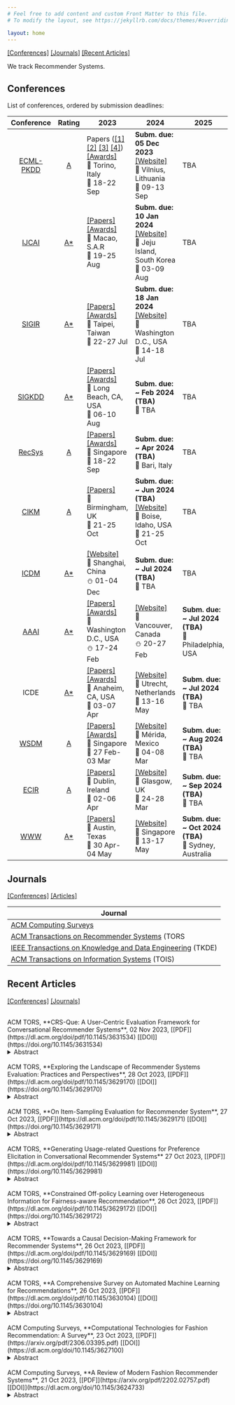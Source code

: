 ```yaml
---
# Feel free to add content and custom Front Matter to this file.
# To modify the layout, see https://jekyllrb.com/docs/themes/#overriding-theme-defaults

layout: home
---
```


[[Conferences]](#conferences) [[Journals]](#journals) [[Recent Articles]](#recent-articles)

We track Recommender Systems.

## **Conferences**

List of conferences, ordered by submission deadlines:

| Conference | Rating | 2023 | 2024 | 2025 | 
| :-: | :-: | --- | --- | --- | 
| [ECML-PKDD](https://ecmlpkdd.org/)  | [A](http://portal.core.edu.au/conf-ranks/491/) | Papers ([[1]](https://2023.ecmlpkdd.org/program/accepted-papers/journal-track/) [[2]](https://2023.ecmlpkdd.org/program/accepted-papers/research/) [[3]](https://2023.ecmlpkdd.org/program/accepted-papers/ads/) [[4]](https://2023.ecmlpkdd.org/program/accepted-papers/demo/)) [[Awards]](https://2023.ecmlpkdd.org/program/awards/)<br>📍 Torino, Italy<br>🍁 18-22 Sep | **Subm. due: 05 Dec 2023**<br>[[Website]](https://2024.ecmlpkdd.org/)<br>📍 Vilnius, Lithuania<br>🍁 09-13 Sep| TBA |
| [IJCAI](https://www.ijcai.org/) | [A*](http://portal.core.edu.au/conf-ranks/1313/) | [[Papers]](https://ijcai-23.org/paper-schedule/) [[Awards]](https://ijcai-23.org/ijcai-awards/)<br>📍 Macao, S.A.R<br>🌴 19-25 Aug | **Subm. due: 10 Jan 2024**<br>[[Website]](https://ijcai24.org/)<br>📍 Jeju Island, South Korea<br>🌴 03-09 Aug | TBA |
| [SIGIR](https://sigir.org/)     | [A*](http://portal.core.edu.au/conf-ranks/29/)   | [[Papers]](https://sigir.org/sigir2023/program/proceedings/) [[Awards]](https://sigir.org/sigir2023/program/best-paper-award/)<br>📍 Taipei, Taiwan<br>🌴 22-27 Jul | **Subm. due: 18 Jan 2024**<br>[[Website]](https://sigir-2024.github.io)<br>📍 Washington D.C., USA<br>🌴 14-18 Jul | TBA | 
| [SIGKDD](https://www.kdd.org/)  | [A*](http://portal.core.edu.au/conf-ranks/26/)   | [[Papers]](https://kdd.org/kdd2023/wp-content/uploads/2023/08/toc.html) [[Awards]](https://kdd.org/kdd2023/awards/)<br>📍 Long Beach, CA, USA<br>🌴 06-10 Aug | **Subm. due: ~ Feb 2024 (TBA)**<br>📍 TBA | TBA |
| [RecSys](https://recsys.acm.org/) | [A](http://portal.core.edu.au/conf-ranks/28/)  | [[Papers]](https://recsys.acm.org/recsys23/accepted-contributions/) [[Awards]](https://recsys.acm.org/best-papers/)<br>📍 Singapore<br>🌴 18-22 Sep | **Subm. due: ~ Apr 2024 (TBA)**<br>📍 Bari, Italy | TBA |
| [CIKM](http://www.cikmconference.org/) | [A](http://portal.core.edu.au/conf-ranks/25/) | [[Papers]](https://uobevents.eventsair.com/cikm2023/cikm2023-proceedings)<br>📍 Birmingham, UK<br>🍁 21-25 Oct | **Subm. due: ~ Jun 2024 (TBA)**<br>[[Website]](https://www.cikm2024.org/)<br>📍 Boise, Idaho, USA<br>🍁 21-25 Oct | TBA |
| [ICDM](https://icdm.zhonghuapu.com/) | [A*](http://portal.core.edu.au/conf-ranks/642/) | [[Website]](https://www.cloud-conf.net/icdm2023/)<br>📍 Shanghai, China<br>⛄ 01-04 Dec| **Subm. due: ~ Jul 2024 (TBA)**<br>📍 TBA | TBA | 
| [AAAI](https://aaai.org/)       | [A*](http://portal.core.edu.au/conf-ranks/1629/) | [[Papers]](https://aaai-23.aaai.org/wp-content/uploads/2023/01/Updated_AAAI-23-Technical-Schedule-FEB09.pdf) [[Awards]](https://aaai-23.aaai.org/wp-content/uploads/2023/02/AAAI-23-Paper-Awards-1.pdf)<br>📍 Washington D.C., USA<br>⛄ 17-24 Feb | [[Website]](https://aaai.org/aaai-conference/)<br>📍 Vancouver, Canada<br>⛄ 20-27 Feb | **Subm. due: ~ Jul 2024 (TBA)**<br>📍 Philadelphia, USA|
| ICDE                            | [A*](http://portal.core.edu.au/conf-ranks/986/)  | [[Papers]](https://icde2023.ics.uci.edu/detailed-program/) [[Awards]](https://icde2023.ics.uci.edu/awards/)<br>📍 Anaheim, CA, USA<br>🌿 03-07 Apr| [[Website]](https://icde2024.github.io/)<br>📍 Utrecht, Netherlands<br>🌿 13-16 May | **Subm. due: ~ Jul 2024 (TBA)**<br>📍 TBA | 
| [WSDM](https://www.wsdm-conference.org/) | [A](http://portal.core.edu.au/conf-ranks/31/) | [[Papers]](https://www.wsdm-conference.org/2023/program/accepted-papers) [[Awards]](https://www.wsdm-conference.org/2023/program/awards)<br>📍 Singapore<br>🌴 27 Feb-03 Mar | [[Website]](https://www.wsdm-conference.org/2024/)<br>📍 Mérida, Mexico<br>🌴 04-08 Mar | **Subm. due: ~ Aug 2024 (TBA)**<br>📍 TBA |
| [ECIR](https://en.wikipedia.org/wiki/European_Conference_on_Information_Retrieval) | [A](http://portal.core.edu.au/conf-ranks/483/) | [[Papers]](https://ecir2023.org/programs/proceedings.html?v=3.8)<br>📍 Dublin, Ireland<br>🌿 02-06 Apr | [[Website]](https://www.ecir2024.org/)<br>📍 Glasgow, UK<br>🌿 24-28 Mar | **Subm. due: ~ Sep 2024 (TBA)**<br>📍 TBA|
| [WWW](https://thewebconf.org/)  | [A*](http://portal.core.edu.au/conf-ranks/1548/) | [[Papers]](https://archives.iw3c2.org/www2023/proceedings/)<br>📍 Austin, Texas<br>🌿 30 Apr-04 May | [[Website]](https://www2024.thewebconf.org/)<br>📍 Singapore<br>🌴 13-17 May | **Subm. due: ~ Oct 2024 (TBA)**<br>📍 Sydney, Australia | 


## **Journals**
[[Conferences]](#conferences) [[Articles]](#articles)

| Journal |
| ------- |
| [ACM Computing Surveys](https://dl.acm.org/toc/csur/justaccepted) |
| [ACM Transactions on Recommender Systems](https://dl.acm.org/toc/tors/justaccepted) (TORS |
| [IEEE Transactions on Knowledge and Data Engineering](https://ieeexplore.ieee.org/xpl/mostRecentIssue.jsp?punumber=69) (TKDE) |
| [ACM Transactions on Information Systems](https://dl.acm.org/toc/tois/justaccepted) (TOIS) |


<!--
TODO:
- include EMNLP or ACL above?
- get recent articles on ACM computing surveys?
- and perhaps the recent articles on TORS?
- or recent articles on TKDE
- recent articles on TOIS
-->

## **Recent Articles**
[[Conferences]](#conferences) [[Journals]](#journals)


<br>
ACM TORS,
**CRS-Que: A User-Centric Evaluation Framework for Conversational Recommender Systems**,
02 Nov 2023,
[[PDF]](https://dl.acm.org/doi/pdf/10.1145/3631534)
[[DOI]](https://doi.org/10.1145/3631534)
<details>
	<summary>
		Abstract
	</summary>
	An increasing number of recommendation systems try to enhance the overall user experience by incorporating conversational interaction. However, evaluating conversational recommender systems (CRSs) from the user’s perspective remains elusive. The GUI-based system evaluation criteria may be inadequate for their conversational counterparts. This paper presents our proposed unifying framework, CRS-Que, to evaluate the user experience of CRSs. This new evaluation framework is developed based on ResQue, a popular user-centric evaluation framework for recommender systems. Additionally, it includes user experience metrics of conversation (e.g., understanding, response quality, humanness) under two dimensions of ResQue (i.e., Perceived Qualities and User Beliefs). Following the psychometric modeling method, we validate our framework by evaluating two conversational recommender systems in different scenarios: music exploration and mobile phone purchase. The results of the two studies support the validity and reliability of the constructs in our framework and reveal how conversation constructs and recommendation constructs interact and influence the overall user experience of the CRS. We believe this framework could help researchers conduct standardized user-centric research for conversational recommender systems and provide practitioners with insights into designing and evaluating a CRS from users’ perspectives.
</details>


<br>
ACM TORS,
**Exploring the Landscape of Recommender Systems Evaluation: Practices and Perspectives**,
28 Oct 2023,
[[PDF]](https://dl.acm.org/doi/pdf/10.1145/3629170)
[[DOI]](https://doi.org/10.1145/3629170)
<details>
	<summary>
		Abstract
	</summary>
	Recommender systems research and practice are fast-developing topics with growing adoption in a wide variety of information access scenarios. In this paper, we present an overview of research specifically focused on the emphevaluation of recommender systems. We perform a systematic literature review, in which we analyze 57 papers spanning six years (2017–2022). Focusing on the processes surrounding evaluation, we dial in on the methods applied, the datasets utilized, and the metrics used. Our study shows that the predominant experiment type in research on the evaluation of recommender systems is offline experimentation and that online evaluations are primarily used in combination with other experimentation methods, e.g., an offline experiment. Furthermore, we find that only a few datasets (MovieLens, Amazon review dataset) are widely used, while many datasets are used in only a few papers each. We observe a similar scenario when analyzing the employed performance metrics—a few metrics are widely used (precision, nDCG, and Recall), while many others are used in only a few papers. Overall, our review indicates that beyond-accuracy qualities are rarely assessed. Our analysis shows that the research community working on evaluation has focused on the development of evaluation in a rather narrow scope, with the majority of experiments focusing on a few metrics, datasets, and methods.
</details>


<br>
ACM TORS,
**On Item-Sampling Evaluation for Recommender System**,
27 Oct 2023,
[[PDF]](https://dl.acm.org/doi/pdf/10.1145/3629171)
[[DOI]](https://doi.org/10.1145/3629171)
<details>
	<summary>
		Abstract
	</summary>
	Personalized recommender system plays a crucial role in modern society, especially in e-commerce, news, and ads area. Correctly evaluating and comparing candidate recommendation models is as essential as constructing ones. The common offline evaluation strategy is holding out some user-interacted items from training data and evaluating the performance of recommendation models based on how many items they can retrieve. Specifically, for any hold-out item or so-called target item for a user, the recommendation models try to predict the probability that the user would interact with the item, and rank it among overall items, this is called global evaluation. Intuitively, a good recommendation model would assign high probabilities to such hold-out/target items. Based on the specific ranks, some metrics like Recall@K and NDCG@K can be calculated to further quantify the quality of the recommender model. Instead of ranking the target items among all items, Koren [22] first proposed to rank them among a small sampled set of items, and then quantified the performance of the models, this is called sampling evaluation. Ever since then, there has been a large amount of work adopting sampling evaluation due to its efficiency and frugality. In recent work, Rendle and Krichene [24, 32] argued that the sampling evaluation is ”inconsistent” with respect to a global evaluation in terms of offline top-k metrics.
</details>


<br>
ACM TORS,
**Generating Usage-related Questions for Preference Elicitation in Conversational Recommender Systems**
27 Oct 2023,
[[PDF]](https://dl.acm.org/doi/pdf/10.1145/3629981)
[[DOI]](https://doi.org/10.1145/3629981)
<details>
	<summary>
		Abstract
	</summary>
	A key distinguishing feature of conversational recommender systems over traditional recommender systems is their ability to elicit user preferences using natural language. Currently, the predominant approach to preference elicitation is to ask questions directly about items or item attributes. Users searching for recommendations may not have deep knowledge of the available options in a given domain. As such, they might not be aware of key attributes or desirable values for them. However, in many settings, talking about the planned use of items does not present any difficulties, even for those that are new to a domain. In this paper, we propose a novel approach to preference elicitation by asking implicit questions based on item usage. As one of the main contributions of this work, we develop a multi-stage data annotation protocol using crowdsourcing, to create a high-quality labeled training dataset. Another main contribution is the development of four models for the question generation task: two template-based baseline models and two neural text-to-text models. The template-based models use heuristically extracted common patterns found in the training data, while the neural models use the training data to learn to generate questions automatically. Using common metrics from machine translation for automatic evaluation, we show that our approaches are effective in generating elicitation questions, even with limited training data. We further employ human evaluation for comparing the generated questions using both pointwise and pairwise evaluation designs. We find that the human evaluation results are consistent with the automatic ones, allowing us to draw conclusions about the quality of the generated questions with certainty. Finally, we provide a detailed analysis of cases where the models show their limitations.
</details>



<br>
ACM TORS,
**Constrained Off-policy Learning over Heterogeneous Information for Fairness-aware Recommendation**,
26 Oct 2023,
[[PDF]](https://dl.acm.org/doi/pdf/10.1145/3629172)
[[DOI]](https://doi.org/10.1145/3629172)
<details>
	<summary>
		Abstract
	</summary>
	Fairness-aware recommendation eliminates discrimination issues to build trustworthy recommendation systems. Existing fairness-aware approaches ignore accounting for rich user and item attributes and thus cannot capture the impact of attributes on affecting recommendation fairness. These real-world attributes severely cause unfair recommendations by favoring items with popular attributes, leading to item exposure unfairness in recommendations. Moreover, existing approaches mostly mitigate unfairness for static recommendation models, e.g., collaborative filtering. Static models can not handle dynamic user interactions with the system that reflect users’ preferences shift through time. Thus, static models are limited in their ability to adapt to user behavior shifts to gain long-run user satisfaction. As user and item attributes are largely involved in modern recommenders and user interactions are naturally dynamic, it is essential to develop a novel method that eliminates unfairness caused by attributes meanwhile embrace the dynamic modeling of user behavior shifts. In this paper, we propose Constrained Off-policy Learning over Heterogeneous Information for Fairness-aware Recommendation (Fair-HINpolicy), which uses recent advances in context-aware off-policy learning to produce fairness-aware recommendations with rich attributes from a Heterogeneous Information Network. In particular, we formulate the off-policy learning as a Constrained Markov Decision Process (CMDP) by dynamically constraining the fairness of item exposure at each iteration. We also design an attentive action sampling to reduce the search space for off-policy learning. Our solution adaptively receives HIN-augmented corrections for counterfactual risk minimization, and ultimately yields an effective policy that maximizes long-term user satisfaction. We extensively evaluate our method through simulations on large-scale real-world datasets, obtaining favorable results compared with state-of-the-art methods.
</details>

<br>
ACM TORS,
**Towards a Causal Decision-Making Framework for Recommender Systems**,
26 Oct 2023,
[[PDF]](https://dl.acm.org/doi/pdf/10.1145/3629169)
[[DOI]](https://doi.org/10.1145/3629169)
<details>
	<summary>
		Abstract
	</summary>
	Causality is gaining more and more attention in the machine learning community and consequently also in recommender systems research. The limitations of learning offline from observed data are widely recognized, however, applying debiasing strategies like Inverse Propensity Weighting does not always solve the problem of making wrong estimates. This concept paper contributes a summary of debiasing strategies in recommender systems and the design of several toy examples demonstrating the limits of these commonly applied approaches. Therefore, we propose to map the causality frameworks of potential outcomes and structural causal models onto the recommender systems domain in order to foster future research and development. For instance, applying causal discovery strategies on offline data to learn the causal graph in order to compute counterfactuals or improve debiasing strategies.
</details>


<br>
ACM TORS,
**A Comprehensive Survey on Automated Machine Learning for Recommendations**,
26 Oct 2023,
[[PDF]](https://dl.acm.org/doi/pdf/10.1145/3630104)
[[DOI]](https://doi.org/10.1145/3630104)
<details>
	<summary>
		Abstract
	</summary>
	Deep recommender systems (DRS) are critical for current commercial online service providers, which address the issue of information overload by recommending items that are tailored to the user’s interests and preferences. They have unprecedented feature representations effectiveness and the capacity of modeling the non-linear relationships between users and items. Despite their advancements, DRS models, like other deep learning models, employ sophisticated neural network architectures and other vital components that are typically designed and tuned by human experts. This article will give a comprehensive summary of automated machine learning (AutoML) for developing DRS models. We first provide an overview of AutoML for DRS models and the related techniques. Then we discuss the state-of-the-art AutoML approaches that automate the feature selection, feature embeddings, feature interactions, and model training in DRS. We point out that the existing AutoML-based recommender systems are developing to a multi-component joint search with abstract search space and efficient search algorithm. Finally, we discuss appealing research directions and summarize the survey.
</details>

<br>
ACM Computing Surveys,
**Computational Technologies for Fashion Recommendation: A Survey**,
23 Oct 2023,
[[PDF]](https://arxiv.org/pdf/2306.03395.pdf) [[DOI]](https://dl.acm.org/doi/10.1145/3627100)
<details>
	<summary>
		Abstract
	</summary>
	Fashion recommendation is a key research field in computational fashion research and has attracted considerable interest in the computer vision, multimedia, and information retrieval communities in recent years. Due to the great demand for applications, various fashion recommendation tasks, such as personalized fashion product recommendation, complementary (mix-and-match) recommendation, and outfit recommendation, have been posed and explored in the literature. The continuing research attention and advances impel us to look back and in-depth into the field for a better understanding. In this paper, we comprehensively review recent research efforts on fashion recommendation from a technological perspective. We first introduce fashion recommendation at a macro level and analyse its characteristics and differences with general recommendation tasks. We then clearly categorize different fashion recommendation efforts into several sub-tasks and focus on each sub-task in terms of its problem formulation, research focus, state-of-the-art methods, and limitations. We also summarize the datasets proposed in the literature for use in fashion recommendation studies to give readers a brief illustration. Finally, we discuss several promising directions for future research in this field. Overall, this survey systematically reviews the development of fashion recommendation research. It also discusses the current limitations and gaps between academic research and the real needs of the fashion industry. In the process, we offer a deep insight into how the fashion industry could benefit from the computational technologies of fashion recommendation.
</details>

<br>
ACM Computing Surveys,
**A Review of Modern Fashion Recommender Systems**,
21 Oct 2023,
[[PDF]](https://arxiv.org/pdf/2202.02757.pdf)
[[DOI]](https://dl.acm.org/doi/10.1145/3624733)
<details>
	<summary>
		Abstract
	</summary>
	The textile and apparel industries have grown tremendously over the past few years. Customers no longer have to visit many stores, stand in long queues, or try on garments in dressing rooms, as millions of products are now available in online catalogs. However, given the plethora of options available, an effective recommendation system is necessary to properly sort, order, and communicate relevant product material or information to users. Effective fashion recommender systems (RSs) can have a noticeable impact on billions of customers’ shopping experiences and increase sales and revenues on the provider side.
	The goal of this survey is to provide a review of RSs that operate in the specific vertical domain of garment and fashion products. We have identified the most pressing challenges in fashion RS research and created a taxonomy that categorizes the literature according to the objective they are trying to accomplish (e.g., item or outfit recommendation, size recommendation, and explainability, among others) and type of side information (users, items, context). We have also identified the most important evaluation goals and perspectives (outfit generation, outfit recommendation, pairing recommendation, and fill-in-the-blank outfit compatibility prediction) and the most commonly used datasets and evaluation metrics.
</details>


<!--
IEEE Transactions on Knowledge and Data Engineering
Nov 2023

Causal Inference for Knowledge Graph Based Recommendation
https://ieeexplore.ieee.org/document/9996555
https://arxiv.org/abs/2212.10046
Abstract:
Knowledge Graph (KG), as a side-information, tends to be utilized to supplement the collaborative filtering (CF) based recommendation model. By mapping items with the entities in KGs, prior studies mostly extract the knowledge information from the KGs and inject it into the representations of users and items. Despite their remarkable performance, they fail to model the user preference on attribute in the KG, since they ignore that (1) the structure information of KG may hinder the user preference learning, and (2) the user's interacted attributes will result in the bias issue on the similarity scores. With the help of causality tools, we construct the causal-effect relation between the variables in KG-based recommendation and identify the reasons causing the mentioned challenges. Accordingly, we develop a new framework, termed Knowledge Graph-based Causal Recommendation (KGCR), which implements the deconfounded user preference learning and adopts counterfactual inference to eliminate bias in the similarity scoring. Ultimately, we evaluate our proposed model on three datasets, including Amazon-book, LastFM, and Yelp2018 datasets. By conducting extensive experiments on the datasets, we demonstrate that KGCR outperforms several state-of-the-art baselines, such as KGNN-LS (Wang et al., 2019), KGAT (Wang et al., 2019) and KGIN (Wang et al., 2021).


Contrastive Proxy Kernel Stein Path Alignment for Cross-Domain Cold-Start Recommendation
https://ieeexplore.ieee.org/document/10005854
abstract
Cross-Domain Recommendation has been popularly studied to utilize different domain knowledge to solve the cold-start problem in recommender systems. In this paper, we focus on the Cross-Domain Cold-Start Recommendation ( CDCSR ) problem. That is, how to leverage the information from a source domain, where items are ’warm’, to improve the recommendation performance of a target domain, where items are ’cold’. It has two main challenges, i.e., (1) how to efficiently reduce the discrepancy between the latent embedding distribution across domains and (2) how to generate more robust and stable cold item embeddings. To address these two challenges, we propose CPKSPA , a cross-domain recommendation framework for the CDCSR problem. CPKSPA contains three modules, i.e., rating prediction module, embedding distribution alignment module, and contrastive augmentation module. To start with, we first utilize the rating prediction module to model user-item interactions. To solve the first challenge, we propose proxy Stein path alignment with typical-subgroup discovering algorithm in the embedding distribution alignment module. To tackle the second challenge, we propose the contrastive augmentation module which adopts contrastive augmentation learning to generate more stable and robust cold item embeddings. Our empirical study on Douban and Amazon datasets demonstrates that CPKSPA significantly outperforms the state-of-the-art models.


Dual-View Preference Learning for Adaptive Recommendation
https://ieeexplore.ieee.org/document/10015846
arxiv: 
Abstract:
While recommendation systems have been widely deployed, most existing approaches only capture user preferences in the macro-view , i.e., the user's general interest across all kinds of items. However, in real-world scenarios, user preferences could vary with items of different natures, which we call the micro-view . Both views are crucial for fully personalized recommendation, where an underpinning macro-view governs a multitude of finer-grained preferences in the micro-view. To model the dual views, in this paper, we propose a novel model called Dual-View Adaptive Recommendation (DVAR). In DVAR, we formulate the micro-view based on item categories, and further integrate it with the macro-view. Moreover, DVAR is designed to be adaptive, which is capable of automatically adapting to the dual-view preferences in response to different input users and item categories. To the best of our knowledge, this is the first attempt to integrate user preferences in macro- and micro- views in an adaptive way, without relying on additional side information such as text reviews. Finally, we conducted extensive quantitative and qualitative evaluations on several real-world datasets. Empirical results not only show that DVAR can significantly outperform other state-of-the-art recommendation systems, but also demonstrate the benefit and interpretability of the dual views.


Leveraging Long Short-Term User Preference in Conversational Recommendation via Multi-agent Reinforcement Learning
https://ieeexplore.ieee.org/document/9964317
Conversational recommender systems (CRS) endow traditional recommender systems with the capability of dynamically obtaining users’ short-term preferences for items and attributes through interactive dialogues. There are three core challenges for CRS, including the intelligent decisions for what attributes to ask, which items to recommend, and when to ask or recommend, at each conversation turn. Previous methods mainly leverage reinforcement learning (RL) to learn conversational recommendation policies for solving one or two of these three decision-making problems in CRS with separated conversation and recommendation components. These approaches restrict the scalability and generality of CRS and fall short of preserving a stable training procedure. In the light of these challenges, we tackle these three decision-making problems in CRS as a unified policy learning task. In order to leverage different features that are important to each sub-problem and facilitate better unified policy learning in CRS, we propose two novel multi-agent RL-based frameworks, namely Independent and Hierarchical Multi-Agent UNIfied COnversational RecommeNders (IMA-UNICORN and HMA-UNICORN), respectively. In specific, two low-level agents enrich the state representations for attribute prediction and item recommendation, by combining the long-term user preference information from the historical interaction data and the short-term user preference information from the conversation history. A high-level meta agent is responsible for coordinating the low-level agents to adaptively make the final decision. Experimental results on four benchmark CRS datasets and a real-world E-Commerce application show that the proposed frameworks significantly outperform state-of-the-art methods. Extensive analyses further demonstrate the superior scalability of the MARL frameworks on the multi-round conversational recommendation.


Reinforcement Learning Based Path Exploration for Sequential Explainable Recommendation
https://ieeexplore.ieee.org/document/10018538
arxiv: 
abstract:
Recent advances in path-based explainable recommendation systems have attracted increasing attention thanks to the rich information from knowledge graphs. Most existing explainable recommendations only utilize static knowledge graphs and ignore the dynamic user-item evolutions, leading to less convincing and inaccurate explanations. Although some works boost the performance and explainability of recommendations through modeling the user's temporal sequential behavior, most of them either only focus on modeling the user's sequential interactions within a path or independently and separately of the recommendation mechanism. Moreover, some path-based explainable recommendations use random selection or traditional machine learning methods to decrease the volume of explainable paths, which cannot guarantee high quality of the explainable paths for the recommendation. To deal with the problem, recent path exploration use reinforcement learning to improve diversity and quality. However, unsupervised training leads to low-efficiency path exploration. Therefore, we propose a novel T emporal M eta-path Guided E xplainable R ecommendation leveraging R einforcement L earning ( TMER-RL ), which utilizes supervised reinforcement learning to explore item-item paths between consecutive items with attention mechanisms to sequentially model dynamic user-item evolutions on a dynamic knowledge graph for the explainable recommendation. Extensive evaluations of TMER-RL on two real-world datasets show state-of-the-art performance compared to recent strong baselines.


Semantic and Structural View Fusion Modeling for Social Recommendation
https://ieeexplore.ieee.org/document/9996130
Abstract:
Existing studies have shown that user-item interaction data and social relation data can be jointly used for enhancing the performance of social recommendation. However, limited research has a focus on investigating how to deeply exploit different views of social interaction structures and rating behavior differences for further improving social recommendation. To this end, in this paper, we propose to integrate information from both semantic and structural views for social recommendation. Specifically, we first design a collective intelligence-based strategy to reveal high-quality implicit relations for both users and items. Then, by reformulating all available nodes and relations as a heterogeneous graph, we define multiple semantic metapaths to capture diverse preferences for comprehensive user and item representations. While various metapaths enlarge the representation capacity of users and items, they also introduce noise and irrelevant information. We recall that, for the user-item interaction graph, different structure sizes (e.g., local and global structures) provide diverse and complementary information for recommendation. Motivated by this, we propose a semantic and structural view fusion framework for social recommendation (S4Rec), which consists of a deep graph model and a wide attentive SVD (Singular Value Decomposition) model for rating prediction by taking the local and global structure as input and aggregating messages along the predefined metapaths. Finally, the two predicted results are adaptively fused to achieve the final both accurate and stable prediction. In addition, we treat the user's rating behavior difference as the relative position difference problem in the embedding space, and model it with TransH to improve the generalization ability of the main rating model. Extensive experiments on three open datasets demonstrate the superiority of our framework compared with state-of-the-art methods. Particularly, our model outperforms other baseli...
-->

<!-- If you'd like to propose other Recommender System venues to track, please send them over to admin@recsys.info -->

<!--
| AAAI?       |  | - | - | - |
| NeurIPS?     |  | - | - | - |
| ACL? ||
Journal: 
- ACM Computing Surveys
- TORS
- TOIS
- TKDE
- Frontiers in something
-->